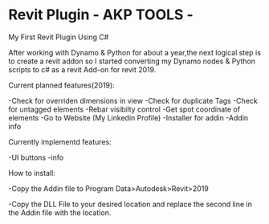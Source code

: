 # Revit Plugin - AKP TOOLS -
My First Revit Plugin Using C#

After working with Dynamo & Python for about a year,the next logical step is to create a revit addon so I 
started converting my Dynamo nodes & Python scripts to c# as a revit Add-on for revit 2019.

Current planned features(2019):

-Check for overriden dimensions in view
-Check for duplicate Tags
-Check for untagged elements
-Rebar visibilty control
-Get spot coordinate of elements
-Go to Website (My Linkedin Profile)
-Installer for addin
-Addin info

Currently implementd features:

-UI buttons
-info

How to install:

-Copy the Addin file to Program Data>Autodesk>Revit>2019

-Copy the DLL File to your desired location and replace the second line in the Addin file with the location.
